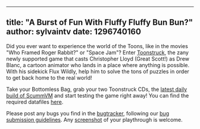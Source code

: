 
---
title: "A Burst of Fun With Fluffy Fluffy Bun Bun?"
author: sylvaintv
date: 1296740160
---

Did you ever want to experience the world of the Toons, like in the movies "Who Framed Roger Rabbit?" or "Space Jam"? Enter [Toonstruck](http://en.wikipedia.org/wiki/Toonstruck), the zany newly supported game that casts Christopher Lloyd (Great Scott!) as Drew Blanc, a cartoon animator who lands in a place where anything is possible. With his sidekick Flux Wildly, help him to solve the tons of puzzles in order to get back home to the real world!

Take your Bottomless Bag, grab your two Toonstruck CDs, the [latest daily build of ScummVM](/downloads/#daily) and start testing the game right away! You can find the required datafiles [here](http://wiki.scummvm.org/index.php/Datafiles#Toonstruck).

Please post any bugs you find in the [bugtracker](http://bugs.scummvm.org/), following our [bug submission guidelines](/faq/#question.report-bugs). Any [screenshot](http://wiki.scummvm.org/index.php/Screenshots) of your playthrough is welcome.
